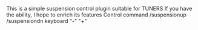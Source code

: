 This is a simple suspension control plugin suitable for TUNERS
If you have the ability, I hope to enrich its features
Control
command /suspensionup /suspensiondn
keyboard "-" "+"
